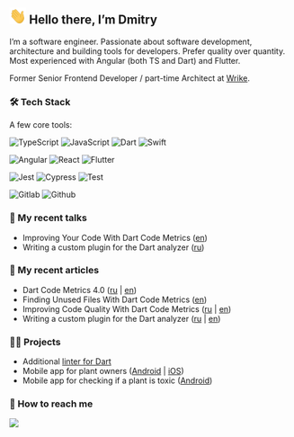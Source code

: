 ##  <img src="https://raw.githubusercontent.com/ABSphreak/ABSphreak/master/gifs/Hi.gif" width="30px">  Hello there, I’m Dmitry

I’m a software engineer. Passionate about software development, architecture and building tools for developers. Prefer quality over quantity. Most experienced with Angular (both TS and Dart) and Flutter.

Former Senior Frontend Developer / part-time Architect at [Wrike](https://www.wrike.com/).

### 🛠 Tech Stack

A few core tools:

![TypeScript](https://img.shields.io/badge/-TypeScript-05122A?style=flat&logo=typescript) ![JavaScript](https://img.shields.io/badge/-JavaScript-05122A?style=flat&logo=javascript) ![Dart](https://img.shields.io/badge/-Dart-05122A?style=flat&logo=dart&logoColor=blue) ![Swift](https://img.shields.io/badge/-Swift-05122A?style=flat&logo=swift)

![Angular](https://img.shields.io/badge/-Angular-05122A?style=flat&logo=angular&logoColor=red) ![React](https://img.shields.io/badge/-React-05122A?style=flat&logo=react) ![Flutter](https://img.shields.io/badge/-Flutter-05122A?style=flat&logo=flutter&logoColor=blue)

![Jest](https://img.shields.io/badge/-Jest-05122A?style=flat&logo=jest) ![Cypress](https://img.shields.io/badge/-Cypress-05122A?style=flat&logo=cypress)
![Test](https://img.shields.io/badge/-Test-05122A?style=flat&logo=dart)

![Gitlab](https://img.shields.io/badge/-Gitlab-05122A?style=flat&logo=gitlab) ![Github](https://img.shields.io/badge/-Github-05122A?style=flat&logo=github)

### 🎤 My recent talks

* Improving Your Code With Dart Code Metrics ([en](https://www.youtube.com/watch?v=k-3Y61qdq-4))
* Writing a custom plugin for the Dart analyzer ([ru](https://www.youtube.com/watch?v=I37R0BKeuHk))


### 📖 My recent articles

* Dart Code Metrics 4.0 ([ru](https://habr.com/ru/company/wrike/blog/573140/) | [en](https://medium.com/wriketechclub/dart-code-metrics-4-0-commands-monorepo-support-and-new-rules-e7f381692eb5))
* Finding Unused Files With Dart Code Metrics ([en](https://medium.com/wriketechclub/finding-unused-files-with-dart-code-metrics-b9aba48ad7ca))
* Improving Code Quality With Dart Code Metrics ([ru](https://habr.com/ru/company/wrike/blog/552012/) | [en](https://medium.com/wriketechclub/improving-code-quality-with-dart-code-metrics-430a5e3e316d))
* Writing a custom plugin for the Dart analyzer ([ru](https://habr.com/ru/company/wrike/blog/541672/) | [en](https://medium.com/wriketechclub/creating-a-custom-plugin-for-dart-analyzer-48b76d81a239))

### 👨‍💻 Projects

- Additional [linter for Dart](https://github.com/wrike/dart-code-metrics)
- Mobile app for plant owners ([Android](https://play.google.com/store/apps/details?id=com.seqapps.lovely) | [iOS](https://apps.apple.com/app/id1545748152))
- Mobile app for checking if a plant is toxic ([Android](https://play.google.com/store/apps/details?id=com.seqapps.toxicplants))

### 📮 How to reach me

<a href="https://twitter.com/_incendial"><img src="https://img.shields.io/badge/-%40__incendial-1CA2F1?style=flat&logo=twitter&logoColor=white"/></a>
